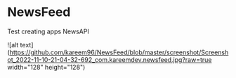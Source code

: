 # NewsFeed
Test creating apps NewsAPI

![alt text](https://github.com/kareem96/NewsFeed/blob/master/screenshot/Screenshot_2022-11-10-21-04-32-692_com.kareemdev.newsfeed.jpg?raw=true width="128" height="128")
